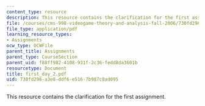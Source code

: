 ```yaml
---
content_type: resource
description: This resource contains the clarification for the first assignment.
file: /courses/cms-998-videogame-theory-and-analysis-fall-2006/730fd296a3e8ddf6e5167b987c8ad095_first_day_2.pdf
file_type: application/pdf
learning_resource_types:
- Assignments
ocw_type: OCWFile
parent_title: Assignments
parent_type: CourseSection
parent_uid: f88ff982-4108-931f-2c36-fedd8da3601b
resourcetype: Document
title: first_day_2.pdf
uid: 730fd296-a3e8-ddf6-e516-7b987c8ad095
---
```

This resource contains the clarification for the first assignment.


